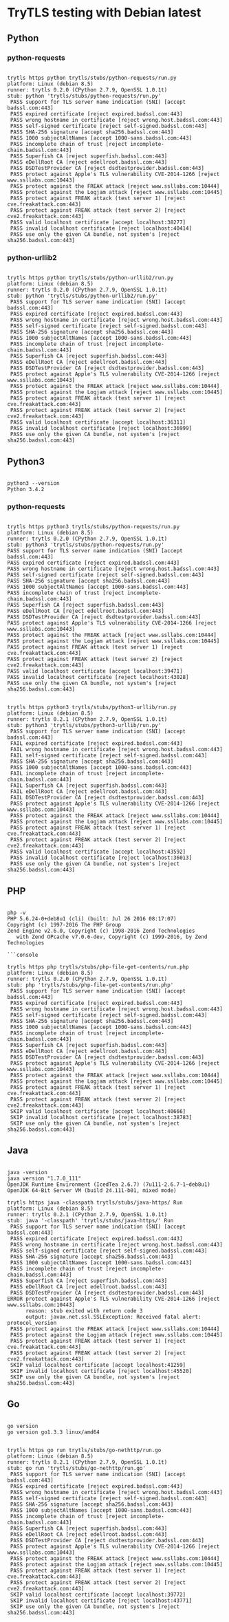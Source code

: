 # TryTLS testing with Debian latest

## Python

### python-requests

```console

trytls https python trytls/stubs/python-requests/run.py
platform: Linux (debian 8.5)
runner: trytls 0.2.0 (CPython 2.7.9, OpenSSL 1.0.1t)
stub: python 'trytls/stubs/python-requests/run.py'
 PASS support for TLS server name indication (SNI) [accept badssl.com:443]
 PASS expired certificate [reject expired.badssl.com:443]
 PASS wrong hostname in certificate [reject wrong.host.badssl.com:443]
 PASS self-signed certificate [reject self-signed.badssl.com:443]
 PASS SHA-256 signature [accept sha256.badssl.com:443]
 PASS 1000 subjectAltNames [accept 1000-sans.badssl.com:443]
 PASS incomplete chain of trust [reject incomplete-chain.badssl.com:443]
 PASS Superfish CA [reject superfish.badssl.com:443]
 PASS eDellRoot CA [reject edellroot.badssl.com:443]
 PASS DSDTestProvider CA [reject dsdtestprovider.badssl.com:443]
 PASS protect against Apple's TLS vulnerability CVE-2014-1266 [reject www.ssllabs.com:10443]
 PASS protect against the FREAK attack [reject www.ssllabs.com:10444]
 PASS protect against the Logjam attack [reject www.ssllabs.com:10445]
 PASS protect against FREAK attack (test server 1) [reject cve.freakattack.com:443]
 PASS protect against FREAK attack (test server 2) [reject cve2.freakattack.com:443]
 PASS valid localhost certificate [accept localhost:38277]
 PASS invalid localhost certificate [reject localhost:40414]
 PASS use only the given CA bundle, not system's [reject sha256.badssl.com:443]

 ```

### python-urllib2

```console

trytls https python trytls/stubs/python-urllib2/run.py
platform: Linux (debian 8.5)
runner: trytls 0.2.0 (CPython 2.7.9, OpenSSL 1.0.1t)
stub: python 'trytls/stubs/python-urllib2/run.py'
 PASS support for TLS server name indication (SNI) [accept badssl.com:443]
 PASS expired certificate [reject expired.badssl.com:443]
 PASS wrong hostname in certificate [reject wrong.host.badssl.com:443]
 PASS self-signed certificate [reject self-signed.badssl.com:443]
 PASS SHA-256 signature [accept sha256.badssl.com:443]
 PASS 1000 subjectAltNames [accept 1000-sans.badssl.com:443]
 PASS incomplete chain of trust [reject incomplete-chain.badssl.com:443]
 PASS Superfish CA [reject superfish.badssl.com:443]
 PASS eDellRoot CA [reject edellroot.badssl.com:443]
 PASS DSDTestProvider CA [reject dsdtestprovider.badssl.com:443]
 PASS protect against Apple's TLS vulnerability CVE-2014-1266 [reject www.ssllabs.com:10443]
 PASS protect against the FREAK attack [reject www.ssllabs.com:10444]
 PASS protect against the Logjam attack [reject www.ssllabs.com:10445]
 PASS protect against FREAK attack (test server 1) [reject cve.freakattack.com:443]
 PASS protect against FREAK attack (test server 2) [reject cve2.freakattack.com:443]
 PASS valid localhost certificate [accept localhost:36311]
 PASS invalid localhost certificate [reject localhost:36999]
 PASS use only the given CA bundle, not system's [reject sha256.badssl.com:443]

```

## Python3

```console

python3 --version
Python 3.4.2

```

### python-requests

```console

trytls https python3 trytls/stubs/python-requests/run.py
platform: Linux (debian 8.5)
runner: trytls 0.2.0 (CPython 2.7.9, OpenSSL 1.0.1t)
stub: python3 'trytls/stubs/python-requests/run.py'
PASS support for TLS server name indication (SNI) [accept badssl.com:443]
PASS expired certificate [reject expired.badssl.com:443]
PASS wrong hostname in certificate [reject wrong.host.badssl.com:443]
PASS self-signed certificate [reject self-signed.badssl.com:443]
PASS SHA-256 signature [accept sha256.badssl.com:443]
PASS 1000 subjectAltNames [accept 1000-sans.badssl.com:443]
PASS incomplete chain of trust [reject incomplete-chain.badssl.com:443]
PASS Superfish CA [reject superfish.badssl.com:443]
PASS eDellRoot CA [reject edellroot.badssl.com:443]
PASS DSDTestProvider CA [reject dsdtestprovider.badssl.com:443]
PASS protect against Apple's TLS vulnerability CVE-2014-1266 [reject www.ssllabs.com:10443]
PASS protect against the FREAK attack [reject www.ssllabs.com:10444]
PASS protect against the Logjam attack [reject www.ssllabs.com:10445]
PASS protect against FREAK attack (test server 1) [reject cve.freakattack.com:443]
PASS protect against FREAK attack (test server 2) [reject cve2.freakattack.com:443]
PASS valid localhost certificate [accept localhost:39471]
PASS invalid localhost certificate [reject localhost:43028]
PASS use only the given CA bundle, not system's [reject sha256.badssl.com:443]

```

```console

trytls https python3 trytls/stubs/python3-urllib/run.py 
platform: Linux (debian 8.5)
runner: trytls 0.2.1 (CPython 2.7.9, OpenSSL 1.0.1t)
stub: python3 'trytls/stubs/python3-urllib/run.py'
 PASS support for TLS server name indication (SNI) [accept badssl.com:443]
 FAIL expired certificate [reject expired.badssl.com:443]
 FAIL wrong hostname in certificate [reject wrong.host.badssl.com:443]
 FAIL self-signed certificate [reject self-signed.badssl.com:443]
 PASS SHA-256 signature [accept sha256.badssl.com:443]
 PASS 1000 subjectAltNames [accept 1000-sans.badssl.com:443]
 FAIL incomplete chain of trust [reject incomplete-chain.badssl.com:443]
 FAIL Superfish CA [reject superfish.badssl.com:443]
 FAIL eDellRoot CA [reject edellroot.badssl.com:443]
 FAIL DSDTestProvider CA [reject dsdtestprovider.badssl.com:443]
 PASS protect against Apple's TLS vulnerability CVE-2014-1266 [reject www.ssllabs.com:10443]
 PASS protect against the FREAK attack [reject www.ssllabs.com:10444]
 PASS protect against the Logjam attack [reject www.ssllabs.com:10445]
 PASS protect against FREAK attack (test server 1) [reject cve.freakattack.com:443]
 PASS protect against FREAK attack (test server 2) [reject cve2.freakattack.com:443]
 PASS valid localhost certificate [accept localhost:43592]
 PASS invalid localhost certificate [reject localhost:36013]
 PASS use only the given CA bundle, not system's [reject sha256.badssl.com:443]

```


## PHP

```console

php -v
PHP 5.6.24-0+deb8u1 (cli) (built: Jul 26 2016 08:17:07)
Copyright (c) 1997-2016 The PHP Group
Zend Engine v2.6.0, Copyright (c) 1998-2016 Zend Technologies
   with Zend OPcache v7.0.6-dev, Copyright (c) 1999-2016, by Zend Technologies

```console

trytls https php trytls/stubs/php-file-get-contents/run.php
platform: Linux (debian 8.5)
runner: trytls 0.2.0 (CPython 2.7.9, OpenSSL 1.0.1t)
stub: php 'trytls/stubs/php-file-get-contents/run.php'
 PASS support for TLS server name indication (SNI) [accept badssl.com:443]
 PASS expired certificate [reject expired.badssl.com:443]
 PASS wrong hostname in certificate [reject wrong.host.badssl.com:443]
 PASS self-signed certificate [reject self-signed.badssl.com:443]
 PASS SHA-256 signature [accept sha256.badssl.com:443]
 PASS 1000 subjectAltNames [accept 1000-sans.badssl.com:443]
 PASS incomplete chain of trust [reject incomplete-chain.badssl.com:443]
 PASS Superfish CA [reject superfish.badssl.com:443]
 PASS eDellRoot CA [reject edellroot.badssl.com:443]
 PASS DSDTestProvider CA [reject dsdtestprovider.badssl.com:443]
 PASS protect against Apple's TLS vulnerability CVE-2014-1266 [reject www.ssllabs.com:10443]
 PASS protect against the FREAK attack [reject www.ssllabs.com:10444]
 PASS protect against the Logjam attack [reject www.ssllabs.com:10445]
 PASS protect against FREAK attack (test server 1) [reject cve.freakattack.com:443]
 PASS protect against FREAK attack (test server 2) [reject cve2.freakattack.com:443]
 SKIP valid localhost certificate [accept localhost:40666]
 SKIP invalid localhost certificate [reject localhost:38783]
 SKIP use only the given CA bundle, not system's [reject sha256.badssl.com:443]

```

## Java

```console

java -version
java version "1.7.0_111"
OpenJDK Runtime Environment (IcedTea 2.6.7) (7u111-2.6.7-1~deb8u1)
OpenJDK 64-Bit Server VM (build 24.111-b01, mixed mode)

```

```console
trytls https java -classpath trytls/stubs/java-https/ Run
platform: Linux (debian 8.5)
runner: trytls 0.2.1 (CPython 2.7.9, OpenSSL 1.0.1t)
stub: java '-classpath' 'trytls/stubs/java-https/' Run
 PASS support for TLS server name indication (SNI) [accept badssl.com:443]
 PASS expired certificate [reject expired.badssl.com:443]
 PASS wrong hostname in certificate [reject wrong.host.badssl.com:443]
 PASS self-signed certificate [reject self-signed.badssl.com:443]
 PASS SHA-256 signature [accept sha256.badssl.com:443]
 PASS 1000 subjectAltNames [accept 1000-sans.badssl.com:443]
 PASS incomplete chain of trust [reject incomplete-chain.badssl.com:443]
 PASS Superfish CA [reject superfish.badssl.com:443]
 PASS eDellRoot CA [reject edellroot.badssl.com:443]
 PASS DSDTestProvider CA [reject dsdtestprovider.badssl.com:443]
ERROR protect against Apple's TLS vulnerability CVE-2014-1266 [reject www.ssllabs.com:10443]
      reason: stub exited with return code 3
      output: javax.net.ssl.SSLException: Received fatal alert: protocol_version
 PASS protect against the FREAK attack [reject www.ssllabs.com:10444]
 PASS protect against the Logjam attack [reject www.ssllabs.com:10445]
 PASS protect against FREAK attack (test server 1) [reject cve.freakattack.com:443]
 PASS protect against FREAK attack (test server 2) [reject cve2.freakattack.com:443]
 SKIP valid localhost certificate [accept localhost:41259]
 SKIP invalid localhost certificate [reject localhost:45520]
 SKIP use only the given CA bundle, not system's [reject sha256.badssl.com:443]

 ```

## Go

```console

go version
go version go1.3.3 linux/amd64

```


```console

trytls https go run trytls/stubs/go-nethttp/run.go
platform: Linux (debian 8.5)
runner: trytls 0.2.1 (CPython 2.7.9, OpenSSL 1.0.1t)
stub: go run 'trytls/stubs/go-nethttp/run.go'
 PASS support for TLS server name indication (SNI) [accept badssl.com:443]
 PASS expired certificate [reject expired.badssl.com:443]
 PASS wrong hostname in certificate [reject wrong.host.badssl.com:443]
 PASS self-signed certificate [reject self-signed.badssl.com:443]
 PASS SHA-256 signature [accept sha256.badssl.com:443]
 PASS 1000 subjectAltNames [accept 1000-sans.badssl.com:443]
 PASS incomplete chain of trust [reject incomplete-chain.badssl.com:443]
 PASS Superfish CA [reject superfish.badssl.com:443]
 PASS eDellRoot CA [reject edellroot.badssl.com:443]
 PASS DSDTestProvider CA [reject dsdtestprovider.badssl.com:443]
 PASS protect against Apple's TLS vulnerability CVE-2014-1266 [reject www.ssllabs.com:10443]
 PASS protect against the FREAK attack [reject www.ssllabs.com:10444]
 PASS protect against the Logjam attack [reject www.ssllabs.com:10445]
 PASS protect against FREAK attack (test server 1) [reject cve.freakattack.com:443]
 PASS protect against FREAK attack (test server 2) [reject cve2.freakattack.com:443]
 SKIP valid localhost certificate [accept localhost:39772]
 SKIP invalid localhost certificate [reject localhost:43771]
 SKIP use only the given CA bundle, not system's [reject sha256.badssl.com:443]

```
